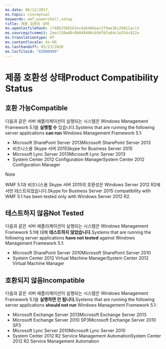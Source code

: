 ```yaml
---
ms.date: 06/12/2017
ms.topic: conceptual
keywords: wmf,powershell,setup
title: 제품 호환성 상태
ms.openlocfilehash: c740b2560162ecdab40daac2f9ae36c29811ac13
ms.sourcegitcommit: 2aec310ad0c0b048400cb56f6fa64c1e554c812a
ms.translationtype: HT
ms.contentlocale: ko-KR
ms.lasthandoff: 05/23/2020
ms.locfileid: "83808999"
---
```

# <a name="product-compatibility-status"></a><span data-ttu-id="356bf-103">제품 호환성 상태</span><span class="sxs-lookup"><span data-stu-id="356bf-103">Product Compatibility Status</span></span>

## <a name="compatible"></a><span data-ttu-id="356bf-104">호환 가능</span><span class="sxs-lookup"><span data-stu-id="356bf-104">Compatible</span></span>

<span data-ttu-id="356bf-105">다음과 같은 서버 애플리케이션이 실행되는 시스템은 Windows Management Framework 5.1을 **실행할 수** 있습니다.</span><span class="sxs-lookup"><span data-stu-id="356bf-105">Systems that are running the following server applications **can run** Windows Management Framework 5.1:</span></span>

- <span data-ttu-id="356bf-106">Microsoft SharePoint Server 2013</span><span class="sxs-lookup"><span data-stu-id="356bf-106">Microsoft SharePoint Server 2013</span></span>
- <span data-ttu-id="356bf-107">비즈니스용 Skype 서버 2015</span><span class="sxs-lookup"><span data-stu-id="356bf-107">Skype for Business Server 2015</span></span>
- <span data-ttu-id="356bf-108">Microsoft Lync Server 2013</span><span class="sxs-lookup"><span data-stu-id="356bf-108">Microsoft Lync Server 2013</span></span>
- <span data-ttu-id="356bf-109">System Center 2012 Configuration Manager</span><span class="sxs-lookup"><span data-stu-id="356bf-109">System Center 2012 Configuration Manager</span></span>

> [!NOTE]
> <span data-ttu-id="356bf-110">WMF 5.1과 비즈니스용 Skype 서버 2015의 호환성은 Windows Server 2012 R2에서만 테스트되었습니다.</span><span class="sxs-lookup"><span data-stu-id="356bf-110">Skype for Business Server 2015 compatibility with WMF 5.1 has been tested only with Windows Server 2012 R2.</span></span>

## <a name="not-tested"></a><span data-ttu-id="356bf-111">테스트하지 않음</span><span class="sxs-lookup"><span data-stu-id="356bf-111">Not Tested</span></span>

<span data-ttu-id="356bf-112">다음과 같은 서버 애플리케이션이 실행되는 시스템은 Windows Management Framework 5.1에 대해 **테스트하지 않았습니다.**</span><span class="sxs-lookup"><span data-stu-id="356bf-112">Systems that are running the following server applications **have not tested** against Windows Management Framework 5.1:</span></span>

- <span data-ttu-id="356bf-113">Microsoft SharePoint Server 2010</span><span class="sxs-lookup"><span data-stu-id="356bf-113">Microsoft SharePoint Server 2010</span></span>
- <span data-ttu-id="356bf-114">System Center 2012 Virtual Machine Manager</span><span class="sxs-lookup"><span data-stu-id="356bf-114">System Center 2012 Virtual Machine Manager</span></span>

## <a name="incompatible"></a><span data-ttu-id="356bf-115">호환되지 않음</span><span class="sxs-lookup"><span data-stu-id="356bf-115">Incompatible</span></span>

<span data-ttu-id="356bf-116">다음과 같은 서버 애플리케이션이 실행되는 시스템은 Windows Management Framework 5.1을 **실행하면 안 됩니다.**</span><span class="sxs-lookup"><span data-stu-id="356bf-116">Systems that are running the following server applications **should not run** Windows Management Framework 5.1:</span></span>

- <span data-ttu-id="356bf-117">Microsoft Exchange Server 2013</span><span class="sxs-lookup"><span data-stu-id="356bf-117">Microsoft Exchange Server 2013</span></span>
- <span data-ttu-id="356bf-118">Microsoft Exchange Server 2010 SP3</span><span class="sxs-lookup"><span data-stu-id="356bf-118">Microsoft Exchange Server 2010 SP3</span></span>
- <span data-ttu-id="356bf-119">Microsoft Lync Server 2010</span><span class="sxs-lookup"><span data-stu-id="356bf-119">Microsoft Lync Server 2010</span></span>
- <span data-ttu-id="356bf-120">System Center 2012 R2 Service Management Automation</span><span class="sxs-lookup"><span data-stu-id="356bf-120">System Center 2012 R2 Service Management Automation</span></span>
